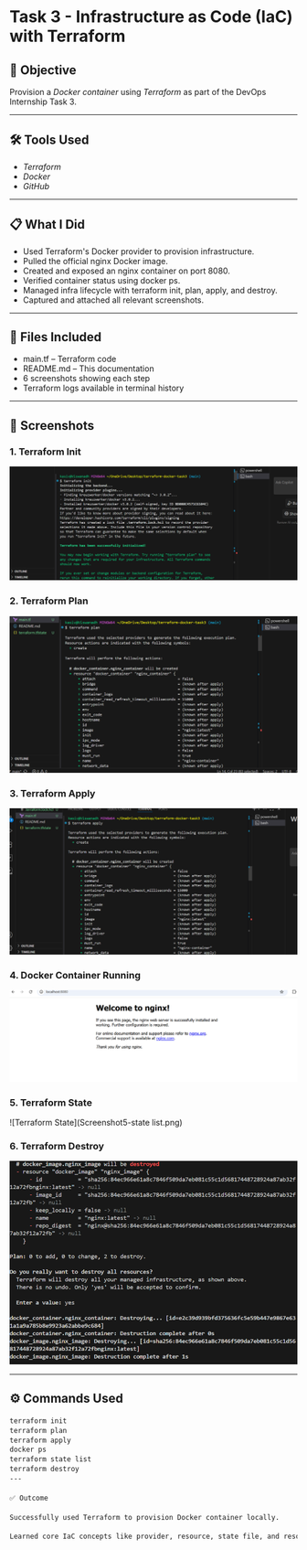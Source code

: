 # Task 3 - Infrastructure as Code (IaC) with Terraform

## 🚀 Objective
Provision a *Docker container* using *Terraform* as part of the DevOps Internship Task 3.

---

## 🛠 Tools Used
- *Terraform*
- *Docker*
- *GitHub*

---

## 📋 What I Did
- Used Terraform's Docker provider to provision infrastructure.
- Pulled the official nginx Docker image.
- Created and exposed an nginx container on port 8080.
- Verified container status using docker ps.
- Managed infra lifecycle with terraform init, plan, apply, and destroy.
- Captured and attached all relevant screenshots.

---

## 📁 Files Included
- main.tf – Terraform code
- README.md – This documentation
- 6 screenshots showing each step
- Terraform logs available in terminal history

---

## 📸 Screenshots

### 1. Terraform Init
![Terraform Init](Screenshot1-init.png)

### 2. Terraform Plan
![Terraform Plan](Screenshot2-plan.png)

### 3. Terraform Apply
![Terraform Apply](Screenshot3-apply.png)

### 4. Docker Container Running
![Docker Container Running](Screenshot4-running.png)

### 5. Terraform State
![Terraform State](Screenshot5-state list.png)

### 6. Terraform Destroy
![Terraform Destroy](Screenshot6-destroy.png)

---

## ⚙ Commands Used

```bash
terraform init
terraform plan
terraform apply
docker ps
terraform state list
terraform destroy
---

✅ Outcome

Successfully used Terraform to provision Docker container locally.

Learned core IaC concepts like provider, resource, state file, and resource lifecycle management.

